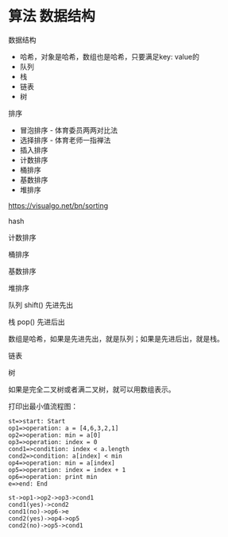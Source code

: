 # 算法 数据结构

数据结构

* 哈希，对象是哈希，数组也是哈希，只要满足key: value的
* 队列
* 栈
* 链表
* 树

排序

* 冒泡排序 - 体育委员两两对比法
* 选择排序 - 体育老师一指禅法
* 插入排序
* 计数排序
* 桶排序
* 基数排序
* 堆排序

https://visualgo.net/bn/sorting

hash

计数排序

桶排序

基数排序

堆排序

队列 shift() 先进先出

栈 pop() 先进后出

数组是哈希，如果是先进先出，就是队列；如果是先进后出，就是栈。

链表

树

如果是完全二叉树或者满二叉树，就可以用数组表示。

打印出最小值流程图：

```flow
st=>start: Start
op1=>operation: a = [4,6,3,2,1]
op2=>operation: min = a[0]
op3=>operation: index = 0
cond1=>condition: index < a.length
cond2=>condition: a[index] < min
op4=>operation: min = a[index]
op5=>operation: index = index + 1
op6=>operation: print min
e=>end: End

st->op1->op2->op3->cond1
cond1(yes)->cond2
cond1(no)->op6->e
cond2(yes)->op4->op5
cond2(no)->op5->cond1
```